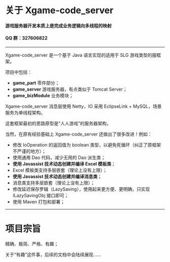 关于 Xgame-code_server
====
#### 游戏服务器开发本质上是完成业务逻辑向多线程的映射
#### QQ 群：327606822
----

Xgame-code_server 是一个基于 Java 语言实现的适用于 SLG 游戏类型的服框架。

项目中包括：

- **game_part** 零件部分；
- **game_server** 游戏服务器，有点类似于 Tomcat Server；
- **game_bizModule** 业务模块；

Xgame-code_server 消息层使用 Netty，IO 采用 EclipseLink + MySQL，场景服务为单线程架构。

这套框架最初的思路原型是“人人游戏”的服务器架构，

当然，在原有经验基础上 Xgame-code_server 还做出了很多改进！例如：

- 修改 IoOperation 的返回值为 boolean 类型，以避免死循环（纠正了原框架不严谨的地方）；
- 使用通用 Dao 代码，减少无用的 Dao 派生类；
- **使用 Javassist 技术动态创建并编译 Excel 模板类**；
- Excel 模板类支持多层嵌套（理论上没有上限）；
- **使用 Javassist 技术动态创建并编译消息类**；
- 消息类支持多层嵌套（理论上没有上限）；
- 修改延迟保存罗辑（LazySaving），使用起来更方便、更明确，只实现 ILazySavingObj 接口即可；
- 使用 Maven 打包和部署；

----

# 项目宗旨

精确、极简、严格、有趣；

关于“有趣”这件事，后续的文档中会陆续展现……
